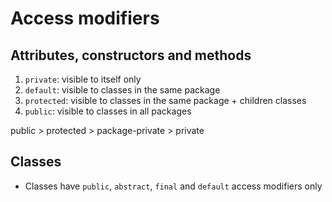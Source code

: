 # Access modifiers

## Attributes, constructors and methods

1. `private`: visible to itself only
1. `default`: visible to classes in the same package
1. `protected`: visible to classes in the same package + children classes
1. `public`: visible to classes in all packages

public > protected > package-private > private

## Classes

- Classes have `public`, `abstract`, `final` and `default` access modifiers only
